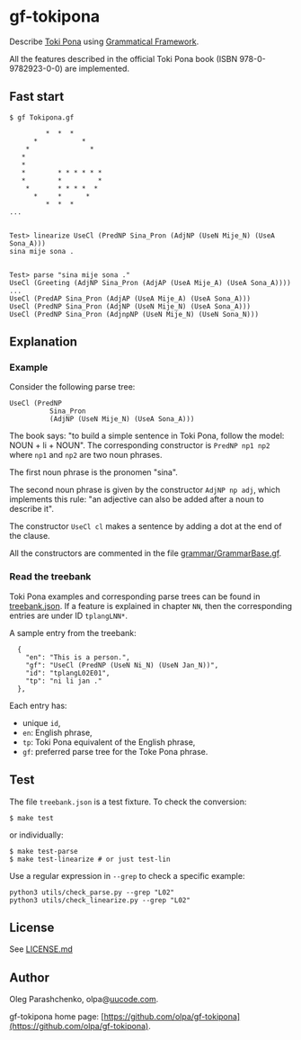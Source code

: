 # gf-tokipona

Describe [Toki Pona](https://tokipona.org/) using [Grammatical Framework](https://www.grammaticalframework.org/).

All the features described in the official Toki Pona book (ISBN 978-0-9782923-0-0) are implemented.

## Fast start


```
$ gf Tokipona.gf

         *  *  *
      *           *
    *               *
   *
   *
   *        * * * * * *
   *        *         *
    *       * * * *  *
      *     *      *
         *  *  *
...


Test> linearize UseCl (PredNP Sina_Pron (AdjNP (UseN Mije_N) (UseA Sona_A)))
sina mije sona .


Test> parse "sina mije sona ."
UseCl (Greeting (AdjNP Sina_Pron (AdjAP (UseA Mije_A) (UseA Sona_A))))
...
UseCl (PredAP Sina_Pron (AdjAP (UseA Mije_A) (UseA Sona_A)))
UseCl (PredNP Sina_Pron (AdjNP (UseN Mije_N) (UseA Sona_A)))
UseCl (PredNP Sina_Pron (AdjnpNP (UseN Mije_N) (UseN Sona_N)))
```

## Explanation

### Example

Consider the following parse tree:

```
UseCl (PredNP
          Sina_Pron
          (AdjNP (UseN Mije_N) (UseA Sona_A)))
```

The book says: "to build a simple sentence in Toki Pona, follow the model: NOUN + li + NOUN". The corresponding constructor is `PredNP np1 np2` where `np1` and `np2` are two noun phrases.

The first noun phrase is the pronomen "sina".

The second noun phrase is given by the constructor `AdjNP np adj`, which implements this rule: "an adjective can also be added after a noun to describe it".

The constructor `UseCl cl` makes a sentence by adding a dot at the end of the clause.

All the constructors are commented in the file [grammar/GrammarBase.gf](grammar/GrammarBase.gf).

### Read the treebank

Toki Pona examples and corresponding parse trees can be found in [treebank.json](./treebank.json). If a feature is explained in chapter `NN`, then the corresponding entries are under ID `tplangLNN*`.

A sample entry from the treebank:

```
  {
    "en": "This is a person.",
    "gf": "UseCl (PredNP (UseN Ni_N) (UseN Jan_N))",
    "id": "tplangL02E01",
    "tp": "ni li jan ."
  },
```

Each entry has:

- unique `id`,
- `en`: English phrase,
- `tp`: Toki Pona equivalent of the English phrase,
- `gf`: preferred parse tree for the Toke Pona phrase.

## Test

The file `treebank.json` is a test fixture.  To check the conversion:

```
$ make test
```

or individually:

```
$ make test-parse
$ make test-linearize # or just test-lin
```

Use a regular expression in `--grep` to check a specific example:

```
python3 utils/check_parse.py --grep "L02"
python3 utils/check_linearize.py --grep "L02"
```

## License

See [LICENSE.md](./LICENSE.md)

## Author

Oleg Parashchenko, olpa@[uucode.com](http://uucode.com/).

gf-tokipona home page: [https://github.com/olpa/gf-tokipona](https://github.com/olpa/gf-tokipona).
